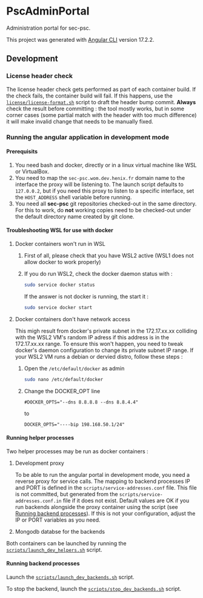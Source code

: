 <!--

    Copyright © 2022-2024 Agence du Numérique en Santé (ANS) (https://esante.gouv.fr)

    Licensed under the Apache License, Version 2.0 (the "License");
    you may not use this file except in compliance with the License.
    You may obtain a copy of the License at

        http://www.apache.org/licenses/LICENSE-2.0

    Unless required by applicable law or agreed to in writing, software
    distributed under the License is distributed on an "AS IS" BASIS,
    WITHOUT WARRANTIES OR CONDITIONS OF ANY KIND, either express or implied.
    See the License for the specific language governing permissions and
    limitations under the License.

-->
# PscAdminPortal

Administration portal for sec-psc.

This project was generated with [Angular CLI](https://github.com/angular/angular-cli) version 17.2.2.

## Development

### License header check

The license header check gets performed as part of each container build. If the check fails,
the container build will fail. If this happens, use the [`license/license-format.sh`](license/license-format.sh)
script to draft the header bump commit. **Always** check the result before committing : the tool mostly works,
but in some corner cases (some partial match with the header with too much difference) it will make invalid change
that needs to be manually fixed.

### Running the angular application in development mode

#### Prerequisits

1. You need bash and docker, directly or in a linux virtual machine like WSL or VirtualBox.
1. You need to map the `sec-psc.wom.dev.henix.fr` domain name to the interface the proxy will be listening to. The launch script defaults to `127.0.0.2`, but if you need this proxy to listen to a specific interface, set the `HOST_ADDRESS` shell variable before running.
1. You need all **sec-psc** git repositories checked-out in the same directory. For this to work, do **not** working copies need to be checked-out under the default directory name created by git clone.

#### Troubleshooting WSL for use with docker

1. Docker containers won't run in WSL

   1.  First of all, please check that you have WSL2 active (WSL1 does not allow docker to work properly)
   2.  If you do run WSL2, check the docker daemon status with :

       ```bash
       sudo service docker status
       ```

       If the answer is not docker is running, the start it :

       ```bash
       sudo service docker start
       ```

1. Docker containers don't have network access

   This migh result from docker's private subnet in the 172.17.xx.xx colliding with the WSL2 VM's random IP adress if this address is in the 172.17.xx.xx range. To ensure this won't happen, you need to tweak docker's daemon configuration to change its private subnet IP range. If your WSL2 VM runs a debian or dervied distro, follow these steps :

   1. Open the `/etc/default/docker` as admin

      ```bash
      sudo nano /etc/default/docker
      ```

   2. Change the DOCKER_OPT line 

      ```
      #DOCKER_OPTS="--dns 8.8.8.8 --dns 8.8.4.4"
      ```

      to

      ```
      DOCKER_OPTS="----bip 198.168.50.1/24"
      ```

#### Running helper processes

Two helper processes may be run as docker containers :

1. Development proxy

   To be able to run the angular portal in development mode, you need a reverse proxy for service calls.
The mapping to backend processes IP and PORT is defined in the `scripts/service-addresses.conf` file. This file is not committed, but generated from the `scripts/service-addresses.conf.in` file if it does not exist.
Default values are OK if you run backends alongside the proxy container using the script (see [Running backend processes](#runningBackendProcesses)). If this is not your configuration, adjust the IP or PORT variables as you need.

1. Mongodb databse for the backends

Both containers can be launched by running the [`scripts/launch_dev_helpers.sh`](scripts/launch_dev_helpers.sh) script.

<a name="runningBackendProcesses"></a>

#### Running backend processes

Launch the [`scripts/launch_dev_backends.sh`](scripts/launch_dev_backends.sh) script.

To stop the backend, launch the [`scripts/stop_dev_backends.sh`](scripts/stop_dev_backends.sh) script.